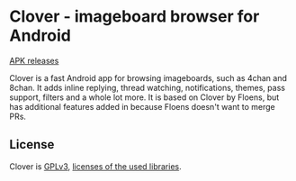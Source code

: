 # Clover - imageboard browser for Android  
[APK releases](https://github.com/Adamantcheese/Clover/releases)

Clover is a fast Android app for browsing imageboards, such as 4chan and 8chan. It adds inline replying, thread watching, notifications, themes, pass support, filters and a whole lot more. It is based on Clover by Floens, but has additional features added in because Floens doesn't want to merge PRs.

## License
Clover is [GPLv3](https://github.com/Adamantcheese/Clover/blob/master/COPYING.txt), [licenses of the used libraries](https://github.com/Adamantcheese/Clover/blob/dev/Clover/app/src/main/assets/html/licenses.html).
